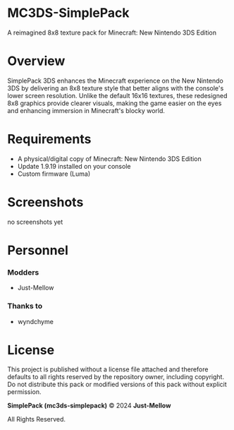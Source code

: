 # MC3DS-SimplePack

A reimagined 8x8 texture pack for Minecraft: New Nintendo 3DS Edition

# Overview

SimplePack 3DS enhances the Minecraft experience on the New Nintendo 3DS by delivering an 8x8 texture style that better aligns with the console's lower screen resolution. Unlike the default 16x16 textures, these redesigned 8x8 graphics provide clearer visuals, making the game easier on the eyes and enhancing immersion in Minecraft's blocky world.

# Requirements

- A physical/digital copy of Minecraft: New Nintendo 3DS Edition
- Update 1.9.19 installed on your console
- Custom firmware (Luma)

# Screenshots


no screenshots yet

# Personnel


### Modders
- Just-Mellow

### Thanks to
- wyndchyme

# License


This project is published without a license file attached and therefore defaults to all rights reserved by the repository owner, including copyright. Do not distribute this pack or modified versions of this pack without explicit permission.

**SimplePack (mc3ds-simplepack)** © 2024 **Just-Mellow**

All Rights Reserved.


